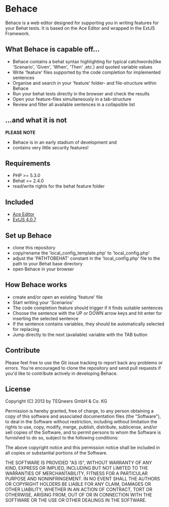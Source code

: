 Behace
===

Behace is a web editor designed for supporting you in writing features for your Behat tests. 
It is based on the Ace Editor and wrapped in the ExtJS Framework.

What Behace is capable off...
-------

-  Behace contains a behat syntax highlighting for typical catchwords(like 'Scenario', 'Given', 'When', 'Then' ,etc.) and quoted variable values
-	Write 'feature' files supported by the code completion for implemented sentences 
-	Organise and search in your 'feature' folder- and file-structure within Behace
-	Run your behat tests directly in the browser and check the results
-	Open your feature-files simultaneously in a tab-structure
-	Review and filter all available sentences in a collapsible list

...and what it is not
-------

**PLEASE NOTE**

-	Behace is in an early stadium of development and
-	contains very little security features!

Requirements
-------

-	PHP >= 5.3.0
-	Behat >= 2.4.0
-	read/write rights for the behat feature folder

Included
-------

-	[Ace Editor](http://ace.ajax.org/)
-	[ExtJS 4.0.7](http://www.sencha.com/products/extjs/)

Set up Behace
-------

-	clone this repository
-	copy/rename the 'local_config_template.php' to 'local_config.php'
-	adjust the 'PATHTOBEHAT' constant in the 'local_config.php' file to the path to your Behat base directory
-	open Behace in your browser

How Behace works
-------

-	create and/or open an existing 'feature' file
-	Start writing your 'Scenarios'
-	The code completion feature should trigger if it finds suitable sentences
-	Choose the sentence with the UP or DOWN arrow keys and hit enter for inserting the selected sentence
-	If the sentence contains variables, they should be automatically selected for replacing
-	Jump directly to the next (available) variable with the TAB button

Contribute
----------

Please feel free to use the Git issue tracking to report back any problems or errors. You're encouraged to clone the repository and send pull requests if you'd like to contribute actively in developing Behace.

License
-------

Copyright (C) 2013 by TEQneers GmbH & Co. KG

Permission is hereby granted, free of charge, to any person obtaining a copy of this software and associated documentation files (the "Software"), to deal in the Software without restriction, including without limitation the rights to use, copy, modify, merge, publish, distribute, sublicense, and/or sell copies of the Software, and to permit persons to whom the Software is furnished to do so, subject to the following conditions:

The above copyright notice and this permission notice shall be included in all copies or substantial portions of the Software.

THE SOFTWARE IS PROVIDED "AS IS", WITHOUT WARRANTY OF ANY KIND, EXPRESS OR IMPLIED, INCLUDING BUT NOT LIMITED TO THE WARRANTIES OF MERCHANTABILITY, FITNESS FOR A PARTICULAR PURPOSE AND NONINFRINGEMENT. IN NO EVENT SHALL THE AUTHORS OR COPYRIGHT HOLDERS BE LIABLE FOR ANY CLAIM, DAMAGES OR OTHER LIABILITY, WHETHER IN AN ACTION OF CONTRACT, TORT OR OTHERWISE, ARISING FROM, OUT OF OR IN CONNECTION WITH THE SOFTWARE OR THE USE OR OTHER DEALINGS IN THE SOFTWARE.
